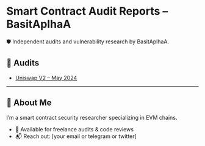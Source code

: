 # Smart Contract Audit Reports – BasitAplhaA

🛡️ Independent audits and vulnerability research by BasitAplhaA.

## 📁 Audits

- [Uniswap V2 – May 2024](./audits/uniswap-v2-2024-05/README.md)

---

## 🔎 About Me

I’m a smart contract security researcher specializing in EVM chains.

- 💼 Available for freelance audits & code reviews
- 📬 Reach out: [your email or telegram or twitter]

